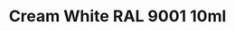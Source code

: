 ---
layout: product
title: "Cream White RAL 9001 10ml"
price: "330" 
desc: "Acrylic Laquer 10mL"
img_path: "/assets/img/RC002.jpg"
brand: "AK "
available: true
special_offer: false
new: false
soon: false
cat: "020000"
subcat: "020200"
subsubcat: "020201"
sifra: "RC002"
popular: true
---